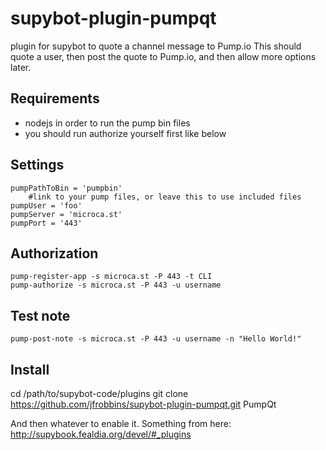 supybot-plugin-pumpqt
=====================

plugin for supybot to quote a channel message to Pump.io
This should quote a user, then post the quote to Pump.io, and then allow more options later.

## Requirements ##
- nodejs in order to run the pump bin files
- you should run authorize yourself first like below

## Settings ##
    pumpPathToBin = 'pumpbin'
        #link to your pump files, or leave this to use included files
    pumpUser = 'foo'
    pumpServer = 'microca.st'
    pumpPort = '443'

## Authorization ##
    pump-register-app -s microca.st -P 443 -t CLI
    pump-authorize -s microca.st -P 443 -u username

## Test note ##
    pump-post-note -s microca.st -P 443 -u username -n "Hello World!"


## Install ##
  cd /path/to/supybot-code/plugins
  git clone https://github.com/jfrobbins/supybot-plugin-pumpqt.git PumpQt

And then whatever to enable it.  Something from here: http://supybook.fealdia.org/devel/#_plugins
